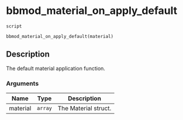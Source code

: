 # bbmod_material_on_apply_default
`script`
```gml
bbmod_material_on_apply_default(material)
```

## Description
The default material application function.

### Arguments
| Name | Type | Description |
| ---- | ---- | ----------- |
| material | `array` | The Material struct. |